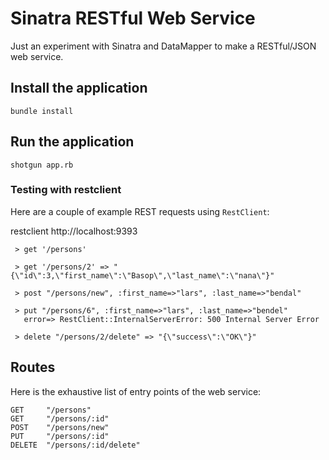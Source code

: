 # Sinatra RESTful Web Service

Just an experiment with Sinatra and DataMapper to make a RESTful/JSON web service.

## Install the application

`bundle install`

## Run the application

`shotgun app.rb`



### Testing with restclient 

Here are a couple of example REST requests using `RestClient`:

   restclient http://localhost:9393

     > get '/persons'
     
     > get '/persons/2' => "{\"id\":3,\"first_name\":\"Basop\",\"last_name\":\"nana\"}" 
     
     > post "/persons/new", :first_name=>"lars", :last_name=>"bendal"
     
     > put "/persons/6", :first_name=>"lars", :last_name=>"bendel"
       error=> RestClient::InternalServerError: 500 Internal Server Error
       
     > delete "/persons/2/delete" => "{\"success\":\"OK\"}"
   
## Routes

Here is the exhaustive list of entry points of the web service:

    GET     "/persons"
    GET     "/persons/:id"
    POST    "/persons/new"
    PUT     "/persons/:id"
    DELETE  "/persons/:id/delete"

